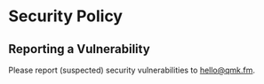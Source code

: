 # Security Policy

## Reporting a Vulnerability

Please report (suspected) security vulnerabilities to hello@qmk.fm.
